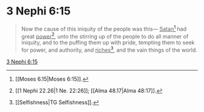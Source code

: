# 3 Nephi 6:15

> Now the cause of this iniquity of the people was this— <u>Satan</u>[^a] had great <u>power</u>[^b], unto the stirring up of the people to do all manner of iniquity, and to the puffing them up with pride, tempting them to seek for power, and authority, and <u>riches</u>[^c], and the vain things of the world.

[3 Nephi 6:15](https://www.churchofjesuschrist.org/study/scriptures/bofm/3-ne/6?lang=eng&id=p15#p15)


[^a]: [[Moses 6.15|Moses 6:15]].  
[^b]: [[1 Nephi 22.26|1 Ne. 22:26]]; [[Alma 48.17|Alma 48:17]].  
[^c]: [[Selfishness|TG Selfishness]].  
